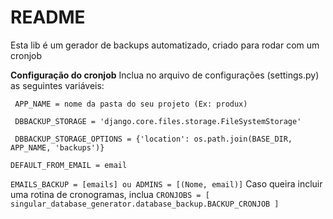 # README

Esta lib é um gerador de backups automatizado, criado para rodar com um cronjob

**Configuração do cronjob**
Inclua no arquivo de configurações (settings.py) as seguintes variáveis:

` APP_NAME = nome da pasta do seu projeto (Ex: produx)`

` DBBACKUP_STORAGE = 'django.core.files.storage.FileSystemStorage'`

` DBBACKUP_STORAGE_OPTIONS = {'location': os.path.join(BASE_DIR, APP_NAME, 'backups')}`

`DEFAULT_FROM_EMAIL = email`

`EMAILS_BACKUP = [emails] ou ADMINS = [(Nome, email)]`
Caso queira incluir uma rotina de cronogramas, inclua 
`CRONJOBS = [
singular_database_generator.database_backup.BACKUP_CRONJOB
]`
